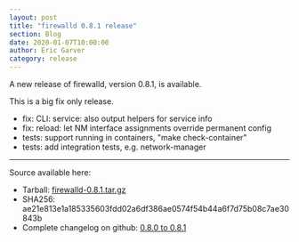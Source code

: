 ```yaml
---
layout: post
title: "firewalld 0.8.1 release"
section: Blog
date: 2020-01-07T10:00:00
author: Eric Garver
category: release
---
```


A new release of firewalld, version 0.8.1, is available.

This is a big fix only release.

- fix: CLI: service: also output helpers for service info
- fix: reload: let NM interface assignments override permanent config
- tests: support running in containers, "make check-container"
- tests: add integration tests, e.g. network-manager

-----

Source available here:

 * Tarball: [firewalld-0.8.1.tar.gz](https://github.com/firewalld/firewalld/releases/download/v0.8.1/firewalld-0.8.1.tar.gz)
 * SHA256: ae21e813e1a185335603fdd02a6df386ae0574f54b44a6f7d75b08c7ae30843b
 * Complete changelog on github: [0.8.0 to 0.8.1](https://github.com/firewalld/firewalld/compare/v0.8.0...v0.8.1)
